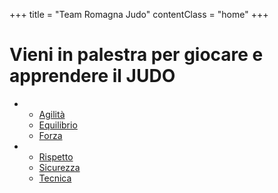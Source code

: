 +++
title = "Team Romagna Judo"
contentClass = "home"
+++

# Vieni in palestra per giocare e apprendere il JUDO

-
    - [Agilità](/agilita)
    - [Equilibrio](/equilibrio)
    - [Forza](/forza)

-
    - [Rispetto](/rispetto)
    - [Sicurezza](/sicurezza)
    - [Tecnica](/tecnica)
